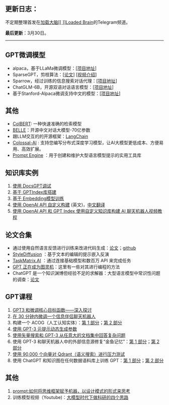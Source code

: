 ## 更新日志：
不定期整理首发在[加载大脑[[ ]]Loaded Brain](https://t.me/+R1X-kZUFpXpkM2M1)的Telegram频道。

**最后更新**：3月30日。

----

## GPT微调模型
- alpaca，基于LLaMa微调模型：[[项目地址](https://github.com/antimatter15/alpaca.cpp)]
- SparseGPT，剪枝算法：[[论文](https://arxiv.org/pdf/2301.00774.pdf)] [[视频介绍](https://t.me/lodbra/28)]
- Sparrow，经过训练的信息搜索对话代理：[[项目地址](https://arxiv.org/abs/2209.14375)]
- ChatGLM-6B，开源双语对话语言模型：[[项目地址](https://github.com/GanymedeNil/ChatGLM-6B/tree/single_mode)]
- 基于Stanford-Alpaca微调支持中文的模型：[[项目地址](https://huggingface.co/BelleGroup/BELLE-7B-2M)]

## 其他
- [ColBERT](https://github.com/stanford-futuredata/ColBERT): 一种快速准确的检索模型
- [BELLE](https://github.com/LianjiaTech/BELLE)：开源中文对话大模型-70亿参数
- 跟LLM交互的的开源框架：[LangChain](https://github.com/hwchase17/langchain)
- [Colossal-AI](https://github.com/hpcaitech/ColossalAI) : 支持您编写分布式深度学习模型，让AI大模型更低成本、方便易用、高效扩展。
- [Prompt Engine](https://github.com/microsoft/prompt-engine-py) ：用于创建和维护大型语言模型提示的实用工具库

## 知识库实例
1. [使用 DocsGPT调试](https://blog.frankzhao.cn/build_gpt_bot_for_doc/) 
2. [基于 GPTIndex库搭建](https://learningprompt.wiki/docs/tutorial-extras/%E6%90%AD%E5%BB%BA%E5%9F%BA%E4%BA%8E%E7%9F%A5%E8%AF%86%E5%BA%93%E5%86%85%E5%AE%B9%E7%9A%84%E6%9C%BA%E5%99%A8%E4%BA%BA) 
3. [基于 Embedding模型训练](https://github.com/GanymedeNil/document.ai)  
4. [使用 OpenAI API 自定义构建](https://uxdesign.cc/i-built-an-ai-that-answers-questions-based-on-my-user-research-data-7207b052e21c) (英文)，[中文翻译](https://blog.acwinds.com/%E7%BC%96%E7%A8%8B%E7%AC%94%E8%AE%B0/2023/03/12/Use-ChatGPT.html)
5. [使用 OpenAI API 和 GPT Index 使用自定义知识库构建 AI 聊天机器人视频教程](https://www.youtube.com/watch?v=vDZAZuaXf48)

## 论文合集 
- 通过使用自然语言反馈进行训练来改进代码生成：[论文](https://arxiv.org/abs/2303.16749)；[github](https://github.com/nyu-mll/ILF-for-code-generation)
- [StyleDiffusion](https://arxiv.org/abs/2303.15649) ：基于文本的编辑的提示嵌入反演
- [TaskMatrix.AI](https://arxiv.org/abs/2303.16434) ：通过连接基础模型和数百万 API 来完成任务
- [GPT 正在成为图灵机](https://arxiv.org/abs/2303.14310)：这里有一些对其进行编程的方法
- ChatGPT 是一个知识渊博但经验不足的求解器：大型语言模型中常识性问题的调查：[论文](https://arxiv.org/abs/2303.16421)

## GPT课程
1. [GPT3 和微调核心目标函数——深入探讨](https://www.classcentral.com/classroom/youtube-gpt3-finetuning-the-core-objective-functions-a-deep-dive-126223)
2. [在 30 分钟内微调一个信息伴侣聊天机器人](https://www.classcentral.com/classroom/youtube-gpt-3-working-session-finetune-an-information-companion-chatbot-in-30-minutes-research-only-126221)
3. 构建一个 ACOG（人工认知实体）：[第 1 部分](https://www.classcentral.com/classroom/youtube-let-s-build-an-acog-artificial-cognitive-entity-part-1-126216)；[第 2 部分](https://www.classcentral.com/classroom/youtube-let-s-build-an-acog-artificial-cognitive-entity-part-2-126215)
4.  [使用 GPT-3 元提示动态生成参数](https://www.classcentral.com/classroom/youtube-gpt3-finetuning-the-core-objective-functions-a-deep-dive-126223)
5. [使用矢量搜索和 GPT-3 从任意大的文档集中回答复杂问题](https://www.classcentral.com/classroom/youtube-answer-complex-questions-from-an-arbitrarily-large-set-of-documents-with-vector-search-and-gpt-3-126212)
6. 使用 GPT-3 和聊天机器人中的外部信息源修复“金鱼记忆”：[第 1 部分](https://www.classcentral.com/classroom/youtube-fixing-goldfish-memory-with-gpt-3-and-external-sources-of-information-in-a-chatbot-part-1-126211)；[第 2 部分](https://www.classcentral.com/classroom/youtube-fixing-goldfish-memory-with-gpt-3-and-external-sources-of-information-in-a-chatbot-part-2-126210)
7. [使用 90,000 个向量对 Qdrant（语义搜索）进行压力测试](https://www.classcentral.com/classroom/youtube-stress-testing-qdrant-semantic-search-with-90-000-vectors-lightning-fast-search-microservice-126199)
8. 使用 ChatGPT 和知识图在任何数据语料库上训练 GPT：[第 1 部分](https://www.classcentral.com/classroom/youtube-train-gpt-3-on-any-corpus-of-data-with-chatgpt-and-knowledge-graphs-scotus-opinions-part-1-126187)；[第 2 部分](https://www.classcentral.com/classroom/youtube-train-gpt-3-on-any-corpus-of-data-with-chatgpt-and-knowledge-graphs-scotus-opinions-part-2-126186)

## 其他
1. [prompt:如何将思维框架赋予机器，以设计模式的形式来思考](https://github.com/prompt-engineering/prompt-patterns#prompt-编写模式如何将思维框架赋予机器)
2. 训练模型视频（Youtube)：[大模型时代下做科研的四个思路](https://www.youtube.com/watch?v=sh79Z8i15PI)
